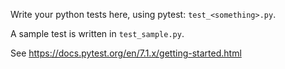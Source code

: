 Write your python tests here, using pytest: `test_<something>.py`.

A sample test is written in `test_sample.py`.

See https://docs.pytest.org/en/7.1.x/getting-started.html
